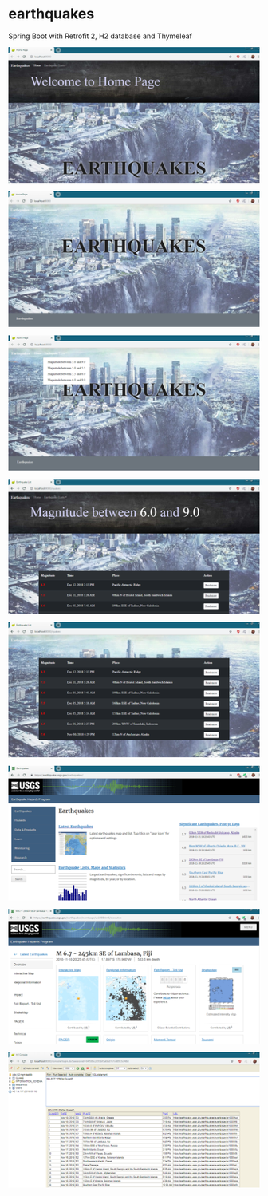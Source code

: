 # earthquakes
Spring Boot with Retrofit 2, H2 database and Thymeleaf

![](images/home_1.png)

![](images/home_2.png)

![](images/home_3.png)

![](images/list_1.png)

![](images/list_2.png)

![](images/usgs_quakes.png)

![](images/usgs.png)

![](images/h2.png)
